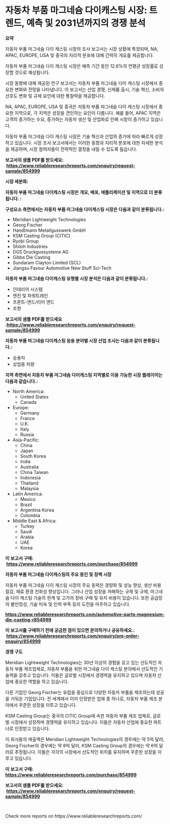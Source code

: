 <p><h1>자동차 부품 마그네슘 다이캐스팅 시장: 트렌드, 예측 및 2031년까지의 경쟁 분석</h1></p><p><strong>요약</strong></p>
<p><p>자동차 부품 마그네슘 다이 캐스팅 시장의 조사 보고서는 시장 상황에 특정되며, NA, APAC, EUROPE, USA 및 중국의 지리적 분포에 대해 간략히 개요를 제공합니다. </p><p>자동차 부품 마그네슘 다이 캐스팅 시장은 예측 기간 동안 12.6%의 연평균 성장률로 성장할 것으로 예상됩니다.</p><p>시장 동향에 대해 제공된 연구 보고서는 자동차 부품 마그네슘 다이 캐스팅 시장에서 중요한 변화와 전망을 나타냅니다. 이 보고서는 산업 경쟁, 신제품 출시, 기술 혁신, 소비자 선호도 변화 및 규제 요인에 대한 통찰력을 제공합니다.</p><p>NA, APAC, EUROPE, USA 및 중국은 자동차 부품 마그네슘 다이 캐스팅 시장에서 중요한 지역으로, 각 지역은 성장을 견인하는 요인이 다릅니다. 예를 들어, APAC 지역은 고객의 증가하는 수요, 증가하는 자동차 생산 및 산업화로 인해 시장이 증가하고 있습니다.</p><p>자동차 부품 마그네슘 다이 캐스팅 시장은 기술 혁신과 산업의 증가에 따라 빠르게 성장하고 있습니다. 시장 조사 보고서에서는 이러한 동향과 지리적 분포에 대한 자세한 분석을 제공하며, 시장 참여자들이 전략적인 결정을 내릴 수 있도록 돕습니다.</p></p>
<p><strong>보고서의 샘플 PDF를 받으세요: &nbsp;<a href="https://www.reliableresearchreports.com/enquiry/request-sample/854999">https://www.reliableresearchreports.com/enquiry/request-sample/854999</a></strong></p>
<p><strong>시장 세분화:</strong></p>
<p><strong> 자동차 부품 마그네슘 다이캐스팅 시장은 개요, 배포, 애플리케이션 및 지역으로 더 분류됩니다. :</strong></p>
<p><strong>구성요소 측면에서는 자동차 부품 마그네슘 다이캐스팅 시장은 다음과 같이 분류됩니다.:</strong></p>
<p><ul><li>Meridian Lightweight Technologies</li><li>Georg Fischer</li><li>Handtmann Metallgusswerk GmbH</li><li>KSM Casting Group (CITIC)</li><li>Ryobi Group</li><li>Shiloh Industries</li><li>DGS Druckgussysteme AG</li><li>Gibbs Die Casting</li><li>Sundaram Clayton Limited (SCL)</li><li>Jiangsu Favour Automotive New Stuff Sci-Tech</li></ul></p>
<p><strong> 자동차 부품 마그네슘 다이캐스팅 유형별 시장 분석은 다음과 같이 분류됩니다.:</strong></p>
<p><ul><li>인테리어 시스템</li><li>엔진 및 파워트레인</li><li>프론트-엔드/리어 엔드</li><li>조향</li></ul></p>
<p><strong>보고서의 샘플 PDF를 받으세요 :<a href="https://www.reliableresearchreports.com/enquiry/request-sample/854999">https://www.reliableresearchreports.com/enquiry/request-sample/854999</a></strong></p>
<p><strong> 자동차 부품 마그네슘 다이캐스팅 응용 분야별 시장 산업 조사는 다음과 같이 분류됩니다.:</strong></p>
<p><ul><li>승용차</li><li>상업용 차량</li></ul></p>
<p><strong>지역 측면에서 자동차 부품 마그네슘 다이캐스팅 지역별로 이용 가능한 시장 플레이어는 다음과 같습니다.:</strong></p>
<p><ul>
    <li>
        North America:
        <ul>
            <li>United States</li>
            <li>Canada</li>
        </ul>
    </li>
    <li>
        Europe:
        <ul>
            <li>Germany</li>
            <li>France</li>
            <li>U.K.</li>
            <li>Italy</li>
            <li>Russia</li>
        </ul>
    </li>
    <li>
        Asia-Pacific:
        <ul>
            <li>China</li>
            <li>Japan</li>
            <li>South Korea</li>
            <li>India</li>
            <li>Australia</li>
            <li>China Taiwan</li>
            <li>Indonesia</li>
            <li>Thailand</li>
            <li>Malaysia</li>
        </ul>
    </li>
    <li>
        Latin America:
        <ul>
            <li>Mexico</li>
            <li>Brazil</li>
            <li>Argentina Korea</li>
            <li>Colombia</li>
        </ul>
    </li>
    <li>
        Middle East & Africa:
        <ul>
            <li>Turkey</li>
            <li>Saudi</li>
            <li>Arabia</li>
            <li>UAE</li>
            <li>Korea</li>
        </ul>
    </li>
    </ul></p>
<p><strong>이 보고서 구매: &nbsp;<a href="https://www.reliableresearchreports.com/purchase/854999">https://www.reliableresearchreports.com/purchase/854999</a></strong></p>
<p><strong>자동차 부품 마그네슘 다이캐스팅의 주요 동인 및 장벽 시장</strong></p>
<p><p>자동차 부품 마그네슘 다이 캐스팅 시장의 주요 동력은 경량화 및 성능 향상, 생산 비용 절감, 재료 환경 친화성 향상입니다. 그러나 산업 성장을 저해하는 규제 및 규제, 마그네슘 다이 캐스팅 기술의 한계 및 고가의 장비 구매 및 유지 비용이 있습니다. 또한 공급망의 불안정성, 기술 미숙 및 인력 부족 등의 도전을 마주하고 있습니다.</p></p>
<p><strong><a href="https://www.reliableresearchreports.com/automotive-parts-magnesium-die-casting-r854999">https://www.reliableresearchreports.com/automotive-parts-magnesium-die-casting-r854999</a></strong></p>
<p><strong>이 보고서를 구매하기 전에 궁금한 점이 있으면 문의하거나 공유하세요.: &nbsp;<a href="https://www.reliableresearchreports.com/enquiry/pre-order-enquiry/854999">https://www.reliableresearchreports.com/enquiry/pre-order-enquiry/854999</a></strong></p>
<p><strong>경쟁 구도</strong></p>
<p><p>Meridian Lightweight Technologies는 30년 이상의 경험을 갖고 있는 선도적인 자동차 부품 제조업체로, 자동차 부품을 위한 마그네슘 다이 캐스팅 분야에서 선도적인 기술력을 갖추고 있습니다. 이들은 글로벌 시장에서 경쟁력을 유지하고 있으며 자동차 산업에 중요한 역할을 하고 있습니다.</p><p>다른 기업인 Georg Fischer는 유럽을 중심으로 다양한 자동차 부품을 제조하는데 성공을 거둬온 기업입니다. 전 세계에서 이미 인정받은 업체 중 하나로, 자동차 부품 제조 분야에서 꾸준한 성장을 이루고 있습니다.</p><p>KSM Casting Group는 중국의 CITIC Group에 속한 자동차 부품 제조 업체로, 글로벌 시장에서 성장하며 경쟁력을 유지하고 있습니다. 이들은 자동차 산업에 중요한 파트너로 인정받고 있습니다.</p><p>이 회사들의 매출액은 Meridian Lightweight Technologies의 경우에는 약 5억 달러, Georg Fischer의 경우에는 약 8억 달러, KSM Casting Group의 경우에는 약 6억 달러로 추정됩니다. 이들은 각각의 시장에서 선도적인 위치를 유지하며 꾸준한 성장을 이루고 있습니다.</p></p>
<p><strong>이 보고서 구매: &nbsp; <a href="https://www.reliableresearchreports.com/purchase/854999">https://www.reliableresearchreports.com/purchase/854999</a></strong></p>
<p><strong>보고서의 샘플 PDF를 받으세요: &nbsp;<a href="https://www.reliableresearchreports.com/enquiry/request-sample/854999">https://www.reliableresearchreports.com/enquiry/request-sample/854999</a></strong><strong></strong></p>
<p>&nbsp;</p>
<p>Check more reports on https://www.reliableresearchreports.com/</p>